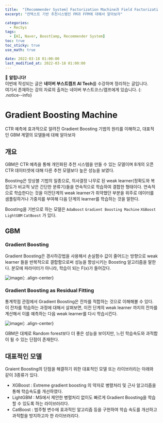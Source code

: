 ```yaml
---
title:  "[Recommender System] Factorization Machine과 Field Factorization Machine"
excerpt: "컨텍스트 기반 추천시스템인 FM과 FFM에 대해서 알아보자"

categories:
  - RecSys
tags:
  - [AI, Naver, BoostCamp, Recommender System]
toc: true
toc_sticky: true
use_math: true

date: 2022-03-18 01:00:00
last_modified_at: 2022-03-18 01:00:00
---
```

📌 **알립니다!**<br>
이번에 작성되는 글은 **네이버 부스트캠프 AI Tech**를 수강하며 정리하는 글입니다.<br>
여기서 존재하는 강의 자료의 출처는 네이버 부스트코스/캠프에게 있습니다.
{: .notice--info}

# Gradient Boosting Machine

CTR 예측에 효과적으로 알려진 Gradient Boosting 기법의 원리를 이해하고, 대표적인 GBM 계열의 모델들에 대해 알아보자

## 개요

GBM은 CTR 예측을 통해 개인화된 추천 시스템을 만들 수 있는 모델이며 8개의 오픈 CTR 데이터셋에 대해 다른 추천 모델보다 높은 성능을 보였다.

Boosting은 앙상블 기법의 일종으로, 의사결정 나무로 된 weak learner(정확도와 복잡도가 비교적 낮은 간단한 분류기)들을 연속적으로 학습하여 결합한 형태이다. 연속적으로 학습한다는 것을 이전단계의 weak learner가 취약했던 부분을 위주로 데이터를 샘플링하거나 가중치를 부여해 다음 단계의 learner를 학습하는 것을 말한다.

Boosting을 기반으로 하는 모델은 `AdaBoost` `Gradient Boosting Machine` `XGBoost` `LightGBM` `CatBoost` 가 있다.

## GBM

### Gradient Boosting

Gradient Boosting은 경사하강법을 사용해서 손실함수 값이 줄어드는 방향으로 weak learner 들을 반복적으로 결합함으로써 성능을 향상시키는 Boosting 알고리즘을 말한다. 분모에 파라미터가 아니라, 학습이 되는 F(x)가 들어갔다.

![image](https://user-images.githubusercontent.com/91870042/158930638-b1fc6be9-8e6d-4ef7-ad36-acf24aa7d3f9.png){: .align-center}

### Gradient Boosting as Residual Fitting

통계학점 관점에서 Gradient Boosting은 잔차를 적합하는 것으로 이해해볼 수 있다. 이 잔차를 학습하는 과정에 대해서 살펴보면, 이전 단계의 weak learner 까지의 잔차를 계산해서 이를 예측하는 다음 weak learner를 다시 학습시킨다.

![image](https://user-images.githubusercontent.com/91870042/158930832-6746a856-cf0b-46f1-9639-fed50db40aaf.png){: .align-center}

GBM은 대체로 Random forest보다 더 좋은 성능을 보이지만, 느린 학습속도와 과적합이 될 수 있는 단점이 존재한다.

## 대표적인 모델

Graient Boosting의 단점을 해결하기 위한 대표적인 모델 또는 라이브러리는 아래와 같이 3종류가 있다.

- XGBoost : Extreme gradient boosting 의 약자로 병렬처리 및 근사 알고리즘을 통해 학습속도를 개선하였다.
- LightGBM : MS에서 제안한 병렬처리 없이도 빠르게 Gradient Boosting을 학습할 수 있도록 하는 라이브러리다.
- CatBoost : 범주형 변수에 효과적인 알고리즘 등을 구현하여 학습 속도를 개선하고 과적합을 방지하고자 한 라이브러리다.